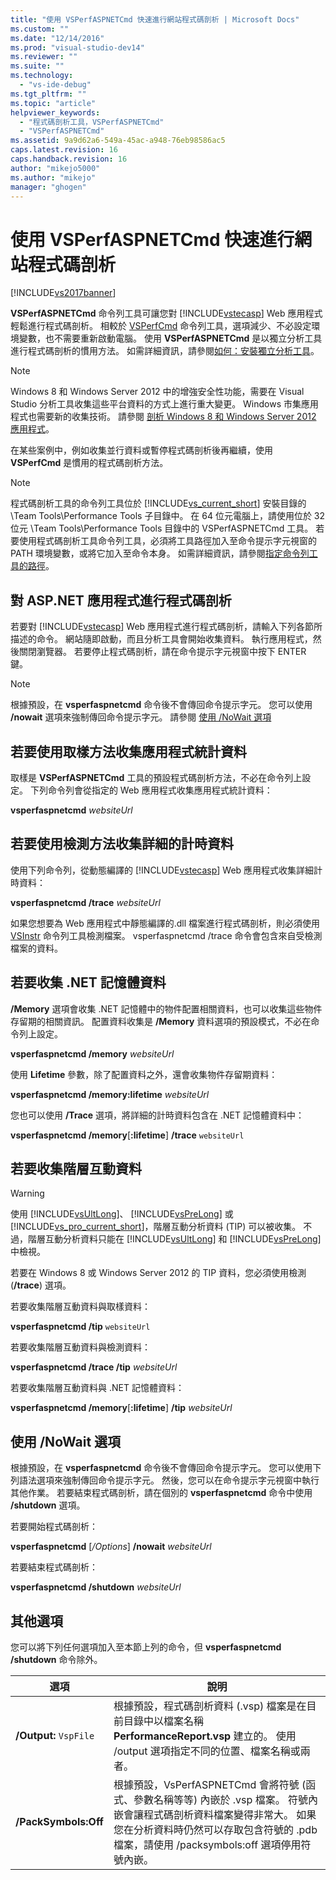 ```yaml
---
title: "使用 VSPerfASPNETCmd 快速進行網站程式碼剖析 | Microsoft Docs"
ms.custom: ""
ms.date: "12/14/2016"
ms.prod: "visual-studio-dev14"
ms.reviewer: ""
ms.suite: ""
ms.technology: 
  - "vs-ide-debug"
ms.tgt_pltfrm: ""
ms.topic: "article"
helpviewer_keywords: 
  - "程式碼剖析工具，VSPerfASPNETCmd"
  - "VSPerfASPNETCmd"
ms.assetid: 9a9d62a6-549a-45ac-a948-76eb98586ac5
caps.latest.revision: 16
caps.handback.revision: 16
author: "mikejo5000"
ms.author: "mikejo"
manager: "ghogen"
---
```

# 使用 VSPerfASPNETCmd 快速進行網站程式碼剖析
[!INCLUDE[vs2017banner](../code-quality/includes/vs2017banner.md)]

**VSPerfASPNETCmd** 命令列工具可讓您對 [!INCLUDE[vstecasp](../code-quality/includes/vstecasp_md.md)] Web 應用程式輕鬆進行程式碼剖析。  相較於 [VSPerfCmd](../profiling/vsperfcmd.md) 命令列工具，選項減少、不必設定環境變數，也不需要重新啟動電腦。  使用 **VSPerfASPNETCmd** 是以獨立分析工具進行程式碼剖析的慣用方法。  如需詳細資訊，請參閱[如何：安裝獨立分析工具](../profiling/how-to-install-the-stand-alone-profiler.md)。  
  
> [!NOTE]
>  Windows 8 和 Windows Server 2012 中的增強安全性功能，需要在 Visual Studio 分析工具收集這些平台資料的方式上進行重大變更。  Windows 市集應用程式也需要新的收集技術。  請參閱 [剖析 Windows 8 和 Windows Server 2012 應用程式](../profiling/performance-tools-on-windows-8-and-windows-server-2012-applications.md)。  
  
 在某些案例中，例如收集並行資料或暫停程式碼剖析後再繼續，使用 **VSPerfCmd** 是慣用的程式碼剖析方法。  
  
> [!NOTE]
>  程式碼剖析工具的命令列工具位於 [!INCLUDE[vs_current_short](../code-quality/includes/vs_current_short_md.md)] 安裝目錄的 \\Team Tools\\Performance Tools 子目錄中。  在 64 位元電腦上，請使用位於 32 位元 \\Team Tools\\Performance Tools 目錄中的 VSPerfASPNETCmd 工具。  若要使用程式碼剖析工具命令列工具，必須將工具路徑加入至命令提示字元視窗的 PATH 環境變數，或將它加入至命令本身。  如需詳細資訊，請參閱[指定命令列工具的路徑](../profiling/specifying-the-path-to-profiling-tools-command-line-tools.md)。  
  
## 對 ASP.NET 應用程式進行程式碼剖析  
 若要對 [!INCLUDE[vstecasp](../code-quality/includes/vstecasp_md.md)] Web 應用程式進行程式碼剖析，請輸入下列各節所描述的命令。  網站隨即啟動，而且分析工具會開始收集資料。  執行應用程式，然後關閉瀏覽器。  若要停止程式碼剖析，請在命令提示字元視窗中按下 ENTER 鍵。  
  
> [!NOTE]
>  根據預設，在 **vsperfaspnetcmd** 命令後不會傳回命令提示字元。  您可以使用 **\/nowait** 選項來強制傳回命令提示字元。  請參閱 [使用 /NoWait 選項](#UsingNoWait)  
  
## 若要使用取樣方法收集應用程式統計資料  
 取樣是 **VSPerfASPNETCmd** 工具的預設程式碼剖析方法，不必在命令列上設定。  下列命令列會從指定的 Web 應用程式收集應用程式統計資料：  
  
 **vsperfaspnetcmd**  *websiteUrl*  
  
## 若要使用檢測方法收集詳細的計時資料  
 使用下列命令列，從動態編譯的 [!INCLUDE[vstecasp](../code-quality/includes/vstecasp_md.md)] Web 應用程式收集詳細計時資料：  
  
 **vsperfaspnetcmd \/trace**  *websiteUrl*  
  
 如果您想要為 Web 應用程式中靜態編譯的.dll 檔案進行程式碼剖析，則必須使用 [VSInstr](../profiling/vsinstr.md) 命令列工具檢測檔案。  vsperfaspnetcmd \/trace 命令會包含來自受檢測檔案的資料。  
  
## 若要收集 .NET 記憶體資料  
 **\/Memory** 選項會收集 .NET 記憶體中的物件配置相關資料，也可以收集這些物件存留期的相關資訊。  配置資料收集是 **\/Memory** 資料選項的預設模式，不必在命令列上設定。  
  
 **vsperfaspnetcmd \/memory** *websiteUrl*  
  
 使用 **Lifetime** 參數，除了配置資料之外，還會收集物件存留期資料：  
  
 **vsperfaspnetcmd \/memory:lifetime** *websiteUrl*  
  
 您也可以使用 **\/Trace** 選項，將詳細的計時資料包含在 .NET 記憶體資料中：  
  
 **vsperfaspnetcmd \/memory**\[**:lifetime**\] **\/trace** `websiteUrl`  
  
## 若要收集階層互動資料  
  
> [!WARNING]
>  使用 [!INCLUDE[vsUltLong](../code-quality/includes/vsultlong_md.md)]、 [!INCLUDE[vsPreLong](../code-quality/includes/vsprelong_md.md)] 或 [!INCLUDE[vs_pro_current_short](../profiling/includes/vs_pro_current_short_md.md)]，階層互動分析資料 \(TIP\) 可以被收集。  不過，階層互動分析資料只能在 [!INCLUDE[vsUltLong](../code-quality/includes/vsultlong_md.md)] 和 [!INCLUDE[vsPreLong](../code-quality/includes/vsprelong_md.md)] 中檢視。  
>   
>  若要在 Windows 8 或 Windows Server 2012 的 TIP 資料，您必須使用檢測 \(**\/trace**\) 選項。  
  
 若要收集階層互動資料與取樣資料：  
  
 **vsperfaspnetcmd \/tip** `websiteUrl`  
  
 若要收集階層互動資料與檢測資料：  
  
 **vsperfaspnetcmd \/trace \/tip** *websiteUrl*  
  
 若要收集階層互動資料與 .NET 記憶體資料：  
  
 **vsperfaspnetcmd \/memory**\[**:lifetime**\] **\/tip** *websiteUrl*  
  
##  <a name="UsingNoWait"></a> 使用 \/NoWait 選項  
 根據預設，在 **vsperfaspnetcmd** 命令後不會傳回命令提示字元。  您可以使用下列語法選項來強制傳回命令提示字元。  然後，您可以在命令提示字元視窗中執行其他作業。  若要結束程式碼剖析，請在個別的 **vsperfaspnetcmd** 命令中使用 **\/shutdown** 選項。  
  
 若要開始程式碼剖析：  
  
 **vsperfaspnetcmd** \[*\/Options*\] **\/nowait** *websiteUrl*  
  
 若要結束程式碼剖析：  
  
 **vsperfaspnetcmd \/shutdown** *websiteUrl*  
  
## 其他選項  
 您可以將下列任何選項加入至本節上列的命令，但 **vsperfaspnetcmd \/shutdown** 命令除外。  
  
|選項|說明|  
|--------|--------|  
|**\/Output:** `VspFile`|根據預設，程式碼剖析資料 \(.vsp\) 檔案是在目前目錄中以檔案名稱 **PerformanceReport.vsp** 建立的。  使用 \/output 選項指定不同的位置、檔案名稱或兩者。|  
|**\/PackSymbols:Off**|根據預設，VsPerfASPNETCmd 會將符號 \(函式、參數名稱等等\) 內嵌於 .vsp 檔案。  符號內嵌會讓程式碼剖析資料檔案變得非常大。  如果您在分析資料時仍然可以存取包含符號的 .pdb 檔案，請使用 \/packsymbols:off 選項停用符號內嵌。|